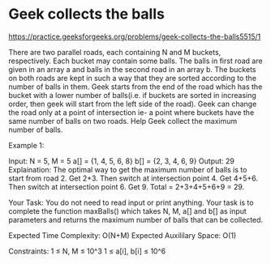 # Geek collects the balls

https://practice.geeksforgeeks.org/problems/geek-collects-the-balls5515/1

There are two parallel roads, each containing N and M buckets, respectively. Each bucket may contain some balls. The balls in first road are given in an array a and balls in the second road in an array b. The buckets on both roads are kept in such a way that they are sorted according to the number of balls in them. Geek starts from the end of the road which has the bucket with a lower number of balls(i.e. if buckets are sorted in increasing order, then geek will start from the left side of the road).
Geek can change the road only at a point of intersection ie- a point where buckets have the same number of balls on two roads. Help Geek collect the maximum number of balls.

 

Example 1:

Input: 
N = 5, M = 5
a[] = {1, 4, 5, 6, 8}
b[] = {2, 3, 4, 6, 9}
Output: 29
Explaination: The optimal way to get the 
maximum number of balls is to start from 
road 2. Get 2+3. Then switch at intersection 
point 4. Get 4+5+6. Then switch at intersection
point 6. Get 9. Total = 2+3+4+5+6+9 = 29.

Your Task:
You do not need to read input or print anything. Your task is to complete the function maxBalls() which takes N, M, a[] and b[] as input parameters and returns the maximum number of balls that can be collected.

 

Expected Time Complexity: O(N+M)
Expected Auxililary Space: O(1)

 

Constraints:
1 ≤ N, M ≤ 10^3
1 ≤ a[i], b[i] ≤ 10^6  
